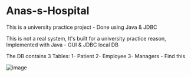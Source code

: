 # Anas-s-Hospital
This is a university practice project - Done using Java &amp; JDBC

This is not a real system, It's built for a university practice reason, 
Implemented with Java - GUI & JDBC local DB


The DB contains 3 Tables: 1- Patient 2- Employee 3- Managers - Find this

![image](https://github.com/OnlyAnas/Anas-s-Hospital/assets/165401931/0abba931-0334-42ab-8c73-e5dca552c9dc)

